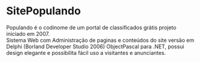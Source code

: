 # SitePopulando
Populando é o codinome de um portal de classificados grátis projeto iniciado em 2007.  
Sistema Web com Administração de paginas e conteúdos do site versão em Delphi (Borland Developer Studio 2006) ObjectPascal para .NET, possui design elegante e possibilita fácil uso a visitantes e anunciantes.
